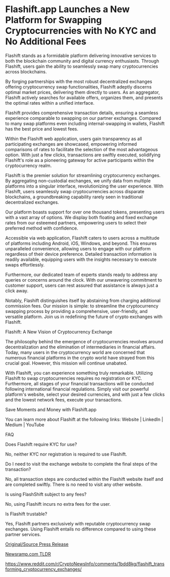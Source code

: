 # Flashift.app Launches a New Platform for Swapping Cryptocurrencies with No KYC and No Additional Fees

Flashift stands as a formidable platform delivering innovative services to both the blockchain community and digital currency enthusiasts. Through Flashift, users gain the ability to seamlessly swap many cryptocurrencies across blockchains.

By forging partnerships with the most robust decentralized exchanges offering cryptocurrency swap functionalities, Flashift adeptly discerns optimal market prices, delivering them directly to users. As an aggregator, Flashift actively searches for available offers, organizes them, and presents the optimal rates within a unified interface.

Flashift provides comprehensive transaction details, ensuring a seamless experience comparable to swapping on our partner exchanges. Compared to many swap platforms even including internal-swapping in wallets, Flashift has the best price and lowest fees.

Within the Flashift web application, users gain transparency as all participating exchanges are showcased, empowering informed comparisons of rates to facilitate the selection of the most advantageous option. With just a few clicks, transactions are swiftly executed, solidifying Flashift's role as a pioneering gateway for active participants within the cryptocurrency realm.

Flashift is the premier solution for streamlining cryptocurrency exchanges. By aggregating non-custodial exchanges, we unify data from multiple platforms into a singular interface, revolutionizing the user experience. With Flashift, users seamlessly swap cryptocurrencies across disparate blockchains, a groundbreaking capability rarely seen in traditional decentralized exchanges.

Our platform boasts support for over one thousand tokens, presenting users with a vast array of options. We display both floating and fixed exchange rates from our esteemed partners, empowering users to select their preferred method with confidence.

Accessible via web application, Flashift caters to users across a multitude of platforms including Android, iOS, Windows, and beyond. This ensures unparalleled convenience, allowing users to engage with our platform regardless of their device preference. Detailed transaction information is readily available, equipping users with the insights necessary to execute swaps effortlessly.

Furthermore, our dedicated team of experts stands ready to address any queries or concerns around the clock. With our unwavering commitment to customer support, users can rest assured that assistance is always just a click away.

Notably, Flashift distinguishes itself by abstaining from charging additional commission fees. Our mission is simple: to streamline the cryptocurrency swapping process by providing a comprehensive, user-friendly, and versatile platform. Join us in redefining the future of crypto exchanges with Flashift.

[](https://flashift.app)

Flashift: A New Vision of Cryptocurrency Exchange

The philosophy behind the emergence of cryptocurrencies revolves around decentralization and the elimination of intermediaries in financial affairs. Today, many users in the cryptocurrency world are concerned that numerous financial platforms in the crypto world have strayed from this crucial goal. However, this mission will continue unabated.

With Flashift, you can experience something truly remarkable. Utilizing Flashift to swap cryptocurrencies requires no registration or KYC. Furthermore, all stages of your financial transactions will be conducted following international financial regulations. Simply visit our powerful platform's website, select your desired currencies, and with just a few clicks and the lowest network fees, execute your transactions.

Save Moments and Money with Flashift.app

You can learn more about Flashift at the following links: Website | LinkedIn | Medium | YouTube

FAQ

Does Flashift require KYC for use?

No, neither KYC nor registration is required to use Flashift.

Do I need to visit the exchange website to complete the final steps of the transaction?

No, all transaction steps are conducted within the Flashift website itself and are completed swiftly. There is no need to visit any other website.

Is using FlashShift subject to any fees?

No, using Flashift incurs no extra fees for the user.

Is Flashift trustable?

Yes, Flashift partners exclusively with reputable cryptocurrency swap exchanges. Using Flashift entails no difference compared to using these partner services. 

[Original/Source Press Release](https://blockchainwire.io/press-release/flashiftapp-launches-a-new-platform-for-swapping-cryptocurrencies-with-no-kyc-and-no-additional-fees)
                    

[Newsramp.com TLDR](None) 

https://www.reddit.com/r/CryptoNewsInfo/comments/1bdd8kg/flashift_transforming_cryptocurrency_exchanges/